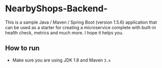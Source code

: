 # NearbyShops-Backend-
This is a sample Java / Maven / Spring Boot (version 1.5.6) application that can be used as a starter for creating a microservice complete with built-in health check, metrics and much more. I hope it helps you.

## How to run
* Make sure you are using JDK 1.8 and Maven ```3.x```

